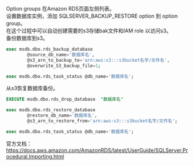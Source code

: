 Option groups 在Amazon RDS页面左侧列表。  
设置数据库实例，添加 SQLSERVER_BACKUP_RESTORE option 到 option group。  
在这个过程中可以自动创建需要的s3存储bak文件和IAM role 以访问s3。  
备份数据库到s3。  

```sql
exec msdb.dbo.rds_backup_database 
        @source_db_name='数据库名', 
        @s3_arn_to_backup_to='arn:aws:s3:::s3bucket名字/文件名',
        @overwrite_S3_backup_file=1;

exec msdb.dbo.rds_task_status @db_name='数据库名';
```

从s3恢复数据库备份。  

```sql
EXECUTE msdb.dbo.rds_drop_database  "数据库名"

exec msdb.dbo.rds_restore_database 
        @restore_db_name='数据库名', 
        @s3_arn_to_restore_from='arn:aws:s3:::s3bucket名字/文件名';

exec msdb.dbo.rds_task_status @db_name='数据库名';
```

官方文档：https://docs.aws.amazon.com/AmazonRDS/latest/UserGuide/SQLServer.Procedural.Importing.html
